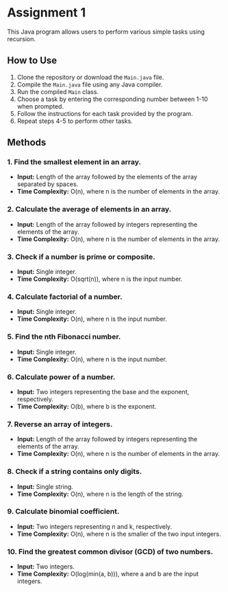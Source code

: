 # Assignment 1

This Java program allows users to perform various simple tasks using recursion.

## How to Use
1. Clone the repository or download the `Main.java` file.
2. Compile the `Main.java` file using any Java compiler.
3. Run the compiled `Main` class.
4. Choose a task by entering the corresponding number between 1-10 when prompted.
5. Follow the instructions for each task provided by the program.
6. Repeat steps 4-5 to perform other tasks.

## Methods

### 1. Find the smallest element in an array.
- **Input:** Length of the array followed by the elements of the array separated by spaces.
- **Time Complexity:** O(n), where n is the number of elements in the array.

### 2. Calculate the average of elements in an array.
- **Input:** Length of the array followed by integers representing the elements of the array.
- **Time Complexity:** O(n), where n is the number of elements in the array.

### 3. Check if a number is prime or composite.
- **Input:** Single integer.
- **Time Complexity:** O(sqrt(n)), where n is the input number.

### 4. Calculate factorial of a number.
- **Input:** Single integer.
- **Time Complexity:** O(n), where n is the input number.

### 5. Find the nth Fibonacci number.
- **Input:** Single integer.
- **Time Complexity:** O(n), where n is the input number.

### 6. Calculate power of a number.
- **Input:** Two integers representing the base and the exponent, respectively.
- **Time Complexity:** O(b), where b is the exponent.

### 7. Reverse an array of integers.
- **Input:** Length of the array followed by integers representing the elements of the array.
- **Time Complexity:** O(n), where n is the number of elements in the array.

### 8. Check if a string contains only digits.
- **Input:** Single string.
- **Time Complexity:** O(n), where n is the length of the string.

### 9. Calculate binomial coefficient.
- **Input:** Two integers representing n and k, respectively.
- **Time Complexity:** O(n), where n is the smaller of the two input integers.

### 10. Find the greatest common divisor (GCD) of two numbers.
- **Input:** Two integers.
- **Time Complexity:** O(log(min(a, b))), where a and b are the input integers.

